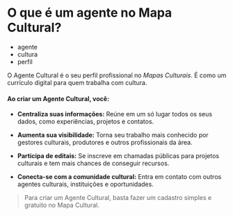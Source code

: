 # O que é um agente no Mapa Cultural?

- agente
- cultura
- perfil

O Agente Cultural é o seu perfil profissional no *Mapas Culturais*. É como um currículo digital para quem trabalha com cultura.



#### **Ao criar um Agente Cultural, você:**

* **Centraliza suas informações:** Reúne em um só lugar todos os seus dados, como experiências, projetos e contatos.

* **Aumenta sua visibilidade:** Torna seu trabalho mais conhecido por gestores culturais, produtores e outros profissionais da área.

* **Participa de editais:** Se inscreve em chamadas públicas para projetos culturais e tem mais chances de conseguir recursos.

* **Conecta-se com a comunidade cultural:** Entra em contato com outros agentes culturais, instituições e oportunidades.

> Para criar um Agente Cultural, basta fazer um cadastro simples e gratuito no Mapa Cultural.